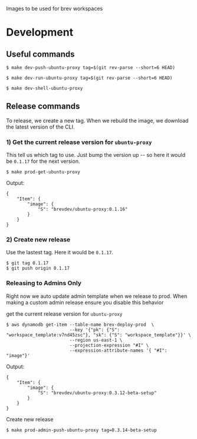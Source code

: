 Images to be used for brev workspaces


# Development

## Useful commands

```
$ make dev-push-ubuntu-proxy tag=$(git rev-parse --short=6 HEAD)
```

```
$ make dev-run-ubuntu-proxy tag=$(git rev-parse --short=6 HEAD)
```

```
$ make dev-shell-ubuntu-proxy
```

## Release commands

To release, we create a new tag. When we rebuild the image, we download the latest version of the CLI.

### 1) Get the current release version for `ubuntu-proxy`

This tell us which tag to use. Just bump the version up -- so here it would be `0.1.17` for the next version.

```
$ make prod-get-ubuntu-proxy

```

Output:

```
{
    "Item": {
        "image": {
            "S": "brevdev/ubuntu-proxy:0.1.16"
        }
    }
}

```

### 2) Create new release

Use the lastest tag. Here it would be `0.1.17`.

```
$ git tag 0.1.17
$ git push origin 0.1.17
```

### Releasing to Admins Only

Right now we auto update admin template when we release to prod. When making a custom admin release ensure you disable this behavior 

get the current release version for `ubuntu-proxy`

```
$ aws dynamodb get-item --table-name brev-deploy-prod  \
                        --key '{"pk": {"S": "workspace_template:v7nd45zsc"}, "sk": {"S": "workspace_template"}}' \
                        --region us-east-1 \
                        --projection-expression "#I" \
                        --expression-attribute-names '{ "#I": "image"}'

```

Output:

```
{
    "Item": {
        "image": {
            "S": "brevdev/ubuntu-proxy:0.3.12-beta-setup"
        }
    }
}
```

Create new release

```
$ make prod-admin-push-ubuntu-proxy tag=0.3.14-beta-setup
```
